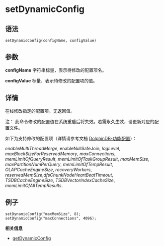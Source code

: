 # setDynamicConfig

## 语法

`setDynamicConfig(configName, configValue)`

## 参数

**configName** 字符串标量，表示待修改的配置项名。

**configValue** 标量，表示待修改的配置项的值。

## 详情

在线修改指定的配置项。无返回值。

注： 此命令修改的配置值在系统重启后将失效。若需永久生效，请更新对应的配置文件。

如下为支持修改的配置项（详情请参考文档 [DolphinDB-功能配置](../../db_distr_comp/cfg/function_configuration.md)）：

*enableMultiThreadMerge*, enableNullSafeJoin, *logLevel*,
*maxBlockSizeForReservedMemory*, *maxConnections*,
*memLimitOfQueryResult*, *memLimitOfTaskGroupResult*,
*maxMemSize*, *maxPartitionNumPerQuery*, *memLimitOfTempResult*,
*OLAPCacheEngineSize*, *recoveryWorkers*, *reservedMemSize*,*dfsChunkNodeHeartBeatTimeout*, *TSDBCacheEngineSize*,
*TSDBVectorIndexCacheSize*, *memLimitOfAllTempResults*.

## 例子

```
setDynamicConfig("maxMemSize", 8);
setDynamicConfig("maxConnections", 4096);
```

**相关信息**

* [getDynamicConfig](../g/getdynamicconfig.html "getDynamicConfig")

